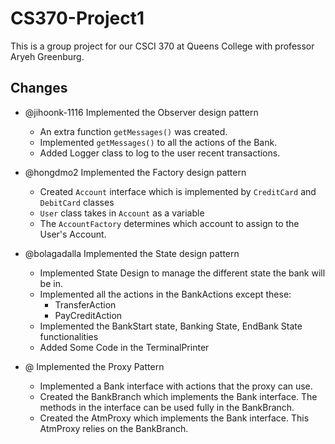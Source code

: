 # CS370-Project1

This is a group project for our CSCI 370 at Queens College with professor Aryeh Greenburg.

## Changes
- @jihoonk-1116 Implemented the Observer design pattern
	- An extra function `getMessages()` was created.
	- Implemented `getMessages()` to all the actions of the Bank.
	- Added Logger class to log to the user recent transactions.

- @hongdmo2 Implemented the Factory design pattern
	- Created `Account` interface which is implemented by `CreditCard` and `DebitCard` classes
	- `User` class takes in `Account` as a variable
	- The `AccountFactory` determines which account to assign to the User's Account.

- @bolagadalla Implemented the State design pattern
	- Implemented State Design to manage the different state the bank will be in.
	- Implemented all the actions in the BankActions except these:
  		- TransferAction
  		- PayCreditAction
	- Implemented the BankStart state, Banking State, EndBank State functionalities
	- Added Some Code in the TerminalPrinter

- @ Implemented the Proxy Pattern
	- Implemented a Bank interface with actions that the proxy can use.
	- Created the BankBranch which implements the Bank interface. 
	The methods in the interface can be used fully in the BankBranch.
	- Created the AtmProxy which implements the Bank interface.
	This AtmProxy relies on the BankBranch.